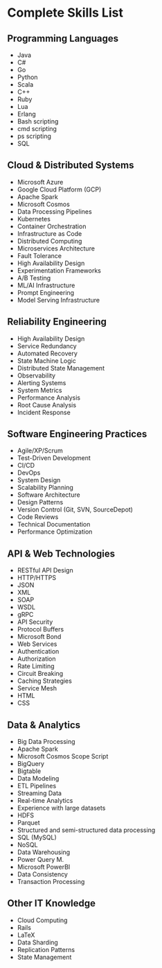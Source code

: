 # Complete Skills List

## Programming Languages
- Java
- C#
- Go
- Python
- Scala
- C++
- Ruby
- Lua
- Erlang
- Bash scripting
- cmd scripting
- ps scripting
- SQL

## Cloud & Distributed Systems
- Microsoft Azure
- Google Cloud Platform (GCP)
- Apache Spark
- Microsoft Cosmos
- Data Processing Pipelines
- Kubernetes
- Container Orchestration
- Infrastructure as Code
- Distributed Computing
- Microservices Architecture
- Fault Tolerance
- High Availability Design
- Experimentation Frameworks
- A/B Testing
- ML/AI Infrastructure
- Prompt Engineering
- Model Serving Infrastructure

## Reliability Engineering
- High Availability Design
- Service Redundancy
- Automated Recovery
- State Machine Logic
- Distributed State Management
- Observability
- Alerting Systems
- System Metrics
- Performance Analysis
- Root Cause Analysis
- Incident Response

## Software Engineering Practices
- Agile/XP/Scrum
- Test-Driven Development
- CI/CD
- DevOps
- System Design
- Scalability Planning
- Software Architecture
- Design Patterns
- Version Control (Git, SVN, SourceDepot)
- Code Reviews
- Technical Documentation
- Performance Optimization

## API & Web Technologies
- RESTful API Design
- HTTP/HTTPS
- JSON
- XML
- SOAP
- WSDL
- gRPC
- API Security
- Protocol Buffers
- Microsoft Bond
- Web Services
- Authentication
- Authorization
- Rate Limiting
- Circuit Breaking
- Caching Strategies
- Service Mesh
- HTML
- CSS

## Data & Analytics
- Big Data Processing
- Apache Spark
- Microsoft Cosmos Scope Script
- BigQuery
- Bigtable
- Data Modeling
- ETL Pipelines
- Streaming Data
- Real-time Analytics
- Experience with large datasets
- HDFS
- Parquet
- Structured and semi-structured data processing
- SQL (MySQL)
- NoSQL
- Data Warehousing
- Power Query M.
- Microsoft PowerBI
- Data Consistency
- Transaction Processing

## Other IT Knowledge
- Cloud Computing
- Rails
- LaTeX
- Data Sharding
- Replication Patterns
- State Management